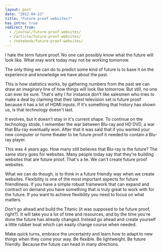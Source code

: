 ```yaml
---
layout: post
date: "2012-04-23"
title: "Future proof websites?"
has_intro: true
redirect_from:
  - /journal/future-proof-websites/
  - /article/future-proof-websites/
  - /notebook/future-proof-websites/
---
```


I hate the term future proof. No one can possibly know what the future will look like. What may work today may not be working tomorrow.

The only thing we can do to predict some kind of future is to base it on the experience and knowledge we have about the past.

This is how statistics works, by gathering numbers from the past we can draw an imaginary line of how things will look like tomorrow. But still, no one can ever be sure. That's why I for instance don't like salesmen who tries to make a deal by claiming that their latest television set is future proof because it has a lot of HDMI inputs. If it's something that history has shown us, is that technology doesn't last.

It evolves, but it doesn't stay in it's current shape. To continue on the technology stride, I remember the war between Blu-ray and HD DVD, a war that Blu-ray eventually won. After that it was said that if you wanted your new computer or home theater to be future proof it needed to contain a Blu-ray player.

This was 4 years ago. How many still believes that Blu-ray is the future? The same story goes for websites. Many people today say that they're building websites that are future proof. That's a lie. We can't create future proof websites.

What we can do though, is to think in a future friendly way when we create websites. Flexibility is one of the most important aspects for future friendliness. If you have a simple robust framework that can expand and contract on demand you have something that is truly great to work with for the future. If you want to achieve flexibility you need to focus on what matters.

Don't go ahead and build the Titanic (it was supposed to be future proof, right?). It will take you a lot of time and resources, and by the time you're done the future has already changed. Instead go ahead and create yourself a little rubber boat which can easily change course when needed.

Make quick turns, embrace the uncertainty and learn how to adapt to new things when they come your way. Be flexible. Be lightweight. Be future friendly. Because the future can head in many directions.
